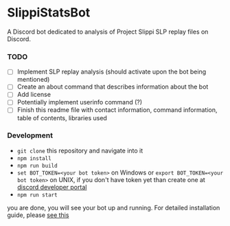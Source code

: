 # SlippiStatsBot
A Discord bot dedicated to analysis of Project Slippi SLP replay files on Discord.

### TODO
- [ ] Implement SLP replay analysis (should activate upon the bot being mentioned)
- [ ] Create an about command that describes information about the bot
- [ ] Add license
- [ ] Potentially implement userinfo command (?)
- [ ] Finish this readme file with contact information, command information, table of contents, libraries used

### Development
- `git clone` this repository and navigate into it
- `npm install`
- `npm run build`
- `set BOT_TOKEN=<your bot token>` on Windows or `export BOT_TOKEN=<your bot token>` on UNIX, if you don't have token yet than create one at [discord developer portal](https://discord.com/developers/)
- `npm run start`

you are done, you will see your bot up and running. For detailed installation guide, please [see this](https://oceanroleplay.github.io/discord.ts/docs/installation)

